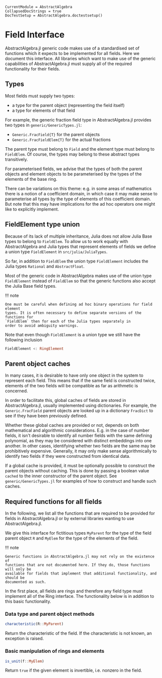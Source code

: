 ```@meta
CurrentModule = AbstractAlgebra
CollapsedDocStrings = true
DocTestSetup = AbstractAlgebra.doctestsetup()
```
# Field Interface

AbstractAlgebra.jl generic code makes use of a standardised set of functions which it
expects to be implemented for all fields. Here we document this interface. All libraries
which want to make use of the generic capabilities of AbstractAlgebra.jl must supply
all of the required functionality for their fields.

## Types

Most fields must supply two types:
  - a type for the parent object (representing the field itself)
  - a type for elements of that field

For example, the generic fraction field type in AbstractAlgebra.jl provides two 
types in `generic/GenericTypes.jl`: 

  - `Generic.FracField{T}` for the parent objects
  - `Generic.FracFieldElem{T}` for the actual fractions

The parent type must belong to `Field` and the element type must belong
to `FieldElem`. Of course, the types may belong to these abstract types
transitively.

For parameterised fields, we advise that the types of both the parent objects and
element objects to be parameterised by the types of the elements of the base ring.

There can be variations on this theme: e.g. in some areas of mathematics there is a
notion of a coefficient domain, in which case it may make sense to parameterise all
types by the type of elements of this coefficient domain. But note that this may have
implications for the ad hoc operators one might like to explicitly implement.

## FieldElement type union

Because of its lack of multiple inheritance, Julia does not allow Julia Base
types to belong to `FieldElem`. To allow us to work equally with
AbstractAlgebra and Julia types that represent elements of fields we define a
union type `FieldElement` in `src/julia/JuliaTypes`.

So far, in addition to `FieldElem` the  union type
`FieldElement` includes the Julia types `Rational`
and `AbstractFloat`.
                                                                                                   
Most of the generic code in AbstractAlgebra makes use of the union type
`FieldElement` instead of `FieldElem` so that the
generic functions also accept the Julia Base field types.
                                                                
!!! note
    
    One must be careful when defining ad hoc binary operations for field element
    types. It is often necessary to define separate versions of the functions for
    `FieldElem` then for each of the Julia types separately in
    order to avoid ambiguity warnings.

Note that even though `FieldElement` is a union type we still
have the following inclusion

```julia
FieldElement <: RingElement
```

## Parent object caches

In many cases, it is desirable to have only one object in the system to represent each
field. This means that if the same field is constructed twice, elements of the two fields
will be compatible as far as arithmetic is concerned.

In order to facilitate this, global caches of fields are stored in AbstractAlgebra.jl,
usually implemented using dictionaries. For example, the `Generic.FracField` parent
objects are looked up in a dictionary `FracDict` to see if they have been previously
defined.

Whether these global caches are provided or not, depends on both mathematical and
algorithmic considerations. E.g. in the case of number fields, it isn't desirable to
identify all number fields with the same defining polynomial, as they may be considered
with distinct embeddings into one another. In other cases, identifying whether two
fields are the same may be prohibitively expensive. Generally, it may only make sense
algorithmically to identify two fields if they were constructed from identical data.

If a global cache is provided, it must be optionally possible to construct the parent
objects without caching. This is done by passing a boolean value `cached` to the inner
constructor of the parent object. See `generic/GenericTypes.jl` for examples of how to
construct and handle such caches.

## Required functions for all fields

In the following, we list all the functions that are required to be provided for fields
in AbstractAlgebra.jl or by external libraries wanting to use AbstractAlgebra.jl.

We give this interface for fictitious types `MyParent` for the type of the field parent
object `R` and `MyElem` for the type of the elements of the field.

!!! note

    Generic functions in AbstractAlgebra.jl may not rely on the existence of
    functions that are not documented here. If they do, those functions will only be
    available for fields that implement that additional functionality, and should be
    documented as such.

In the first place, all fields are rings and therefore any field type must implement
all of the Ring interface. The functionality below is in addition to this basic
functionality.

### Data type and parent object methods

```julia
characteristic(R::MyParent)
```

Return the characteristic of the field. If the characteristic is not known, an
exception is raised.

### Basic manipulation of rings and elements

```julia
is_unit(f::MyElem)
```

Return `true` if the given element is invertible, i.e. nonzero in the field.


